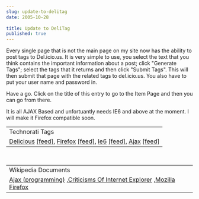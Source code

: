 ```yaml
---
slug: update-to-delitag
date: 2005-10-28
 
title: Update to DeliTag
published: true
---
```

Every single page that is not the main page on my site now has the ability to post tags to Del.icio.us.  It is very simple to use, you select the text that you think contains the important information about a post; click "Generate Tags"; select the tags that it returns and then click "Submit Tags".  This will then submit that page with the related tags to del.icio.us.  You also have to put your user name and password in.<p />Have a go.  Click on the title of this entry to go to the Item Page and then you can go from there.<p />It is all AJAX Based and unfortuantly needs IE6 and above at the moment.  I will make it Firefox compatible soon.<p /><table class="TechnoratiHead TagHeader">
<tr><td>Technorati Tags</td></tr>
<tr class="Technorati"><td>
<a href="https://paul.kinlan.me/tags/Delicious" class="Tag" rel="tag">Delicious</a> <a href="http://feeds.technorati.com/feed/posts/tag/Delicious" class="Tag">[feed]</a>, <a href="https://paul.kinlan.me/tags/Firefox" class="Tag" rel="tag">Firefox</a> <a href="http://feeds.technorati.com/feed/posts/tag/Firefox" class="Tag">[feed]</a>, <a href="https://paul.kinlan.me/tags/Ie6" class="Tag" rel="tag">Ie6</a> <a href="http://feeds.technorati.com/feed/posts/tag/Ie6" class="Tag">[feed]</a>, <a href="https://paul.kinlan.me/tags/Ajax" class="Tag" rel="tag">Ajax</a> <a href="http://feeds.technorati.com/feed/posts/tag/Ajax" class="Tag">[feed]</a>
</td></tr>
</table><br /><table class="TechnoratiHead TagHeader">
<tr><td>Wikipedia Documents</td></tr>
<tr class="Technorati"><td>
<a href="http://en.wikipedia.org/wiki/Ajax_(programming)">Ajax (programming)</a> ,<a href="http://en.wikipedia.org/wiki/Criticisms_of_Internet_Explorer">Criticisms Of Internet Explorer</a> ,<a href="http://en.wikipedia.org/wiki/Mozilla_Firefox">Mozilla Firefox</a>
</td></tr>
</table><div class="blogger-post-footer"><img class="posterous_download_image" src="https://blogger.googleusercontent.com/tracker/8109338-113054057063305961?l=www.kinlan.co.uk%2Findex.html" height="1" alt="" width="1" /></div>

